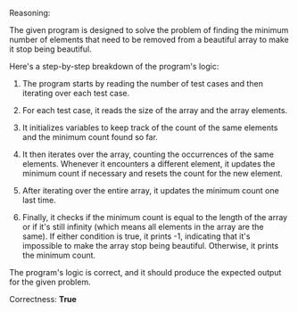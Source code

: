 Reasoning:

The given program is designed to solve the problem of finding the minimum number of elements that need to be removed from a beautiful array to make it stop being beautiful. 

Here's a step-by-step breakdown of the program's logic:

1. The program starts by reading the number of test cases and then iterating over each test case.

2. For each test case, it reads the size of the array and the array elements.

3. It initializes variables to keep track of the count of the same elements and the minimum count found so far.

4. It then iterates over the array, counting the occurrences of the same elements. Whenever it encounters a different element, it updates the minimum count if necessary and resets the count for the new element.

5. After iterating over the entire array, it updates the minimum count one last time.

6. Finally, it checks if the minimum count is equal to the length of the array or if it's still infinity (which means all elements in the array are the same). If either condition is true, it prints -1, indicating that it's impossible to make the array stop being beautiful. Otherwise, it prints the minimum count.

The program's logic is correct, and it should produce the expected output for the given problem. 

Correctness: **True**